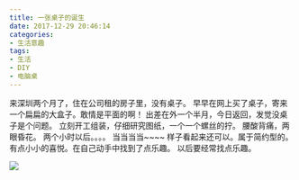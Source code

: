 ```yaml
---
title: 一张桌子的诞生
date: 2017-12-29 20:46:14
categories:
- 生活意趣
tags:
- 生活
- DIY
- 电脑桌
---
```


来深圳两个月了，住在公司租的房子里，没有桌子。
早早在网上买了桌子，寄来一个扁扁的大盒子。敢情是平面的啊！
出差在外一个半月，今日返回，发觉没桌子是个问题。
立刻开工组装，仔细研究图纸，一个一个螺丝的拧。
腰酸背痛，两眼昏花。
两个小时以后。。。。
当当当当~~~~
样子看起来还可以。属于简约型的。
有点小小的喜悦。在自己动手中找到了点乐趣。
以后要经常找点乐趣。

![](组装后.jpg)